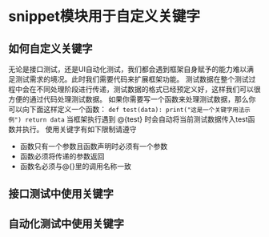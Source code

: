 # snippet模块用于自定义关键字

## 如何自定义关键字
无论是接口测试，还是UI自动化测试，我们都会遇到框架自身赋予的能力难以满足测试需求的境况。此时我们需要代码来扩展框架功能。
测试数据在整个测试过程中会在不同处理阶段进行传递，测试数据的格式已经预定义好，这样我们可以很方便的通过代码处理测试数据。
如果你需要写一个函数来处理测试数据，那么你可以向下面这样定义一个函数：
`def test(data):
    print("这是一个关键字用法示例")
    return data`
当框架执行遇到 @{test} 时会自动将当前测试数据传入test函数并执行。
使用关键字有如下限制请遵守
* 函数只有一个参数且函数声明时必须有一个参数
* 函数必须将传递的参数返回
* 函数名必须与@{}里的调用名称一致

## 接口测试中使用关键字

## 自动化测试中使用关键字
